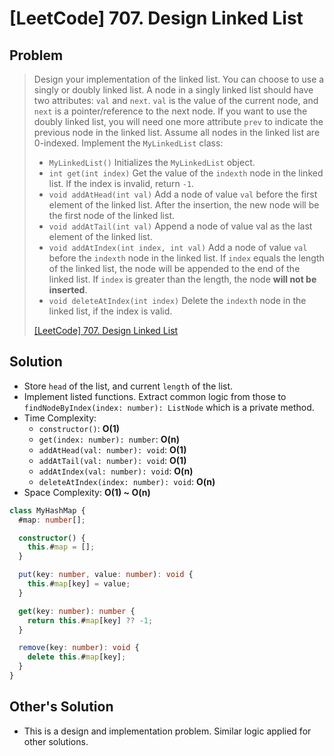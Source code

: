 # [LeetCode] 707. Design Linked List

## Problem

> Design your implementation of the linked list. You can choose to use a singly or doubly linked list.
> A node in a singly linked list should have two attributes: `val` and `next`. `val` is the value of the current node, and `next` is a pointer/reference to the next node.
> If you want to use the doubly linked list, you will need one more attribute `prev` to indicate the previous node in the linked list. Assume all nodes in the linked list are 0-indexed.
> Implement the `MyLinkedList` class:
>
> - `MyLinkedList()` Initializes the `MyLinkedList` object.
> - `int get(int index)` Get the value of the `indexth` node in the linked list. If the index is invalid, return `-1`.
> - `void addAtHead(int val)` Add a node of value `val` before the first element of the linked list. After the insertion, the new node will be the first node of the linked list.
> - `void addAtTail(int val)` Append a node of value val as the last element of the linked list.
> - `void addAtIndex(int index, int val)` Add a node of value `val` before the `indexth` node in the linked list. If `index` equals the length of the linked list, the node will be appended to the end of the linked list. If `index` is greater than the length, the node **will not be inserted**.
> - `void deleteAtIndex(int index)` Delete the `indexth` node in the linked list, if the index is valid.
>
> [[LeetCode] 707. Design Linked List](https://leetcode.com/problems/design-linked-list/description/?envType=study-plan&id=data-structure-ii)

## Solution

- Store `head` of the list, and current `length` of the list.
- Implement listed functions. Extract common logic from those to `findNodeByIndex(index: number): ListNode` which is a private method.
- Time Complexity:
  - `constructor()`: **O(1)**
  - `get(index: number): number`: **O(n)**
  - `addAtHead(val: number): void`: **O(1)**
  - `addAtTail(val: number): void`: **O(1)**
  - `addAtIndex(val: number): void`: **O(n)**
  - `deleteAtIndex(index: number): void`: **O(n)**
- Space Complexity: **O(1) ~ O(n)**

```typescript
class MyHashMap {
  #map: number[];

  constructor() {
    this.#map = [];
  }

  put(key: number, value: number): void {
    this.#map[key] = value;
  }

  get(key: number): number {
    return this.#map[key] ?? -1;
  }

  remove(key: number): void {
    delete this.#map[key];
  }
}
```

## Other's Solution

- This is a design and implementation problem. Similar logic applied for other solutions.
